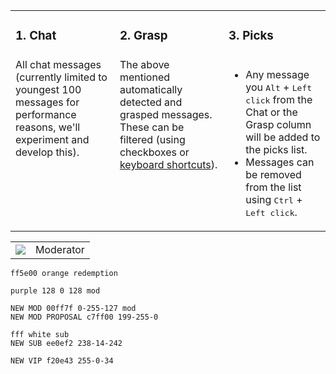 <table>
    <tr>
        <td><h3>1. Chat</h3></td>
        <td><h3>2. Grasp</h3></td>
        <td><h3>3. Picks</h3></td>
    </tr>
    <tr>
        <td valign="top">All chat messages (currently limited to youngest 100 messages for performance reasons, we'll experiment and develop this).</td>
        <td valign="top">The above mentioned automatically detected and grasped messages. These can be filtered (using checkboxes or <a href="#keyboard-shortcuts">keyboard shortcuts</a>).</td>
        <td valign="top">
            <ul>
                <li>Any message you <kbd>Alt</kbd> + <kbd>Left click</kbd> from the Chat or the Grasp column will be added to the picks list.</li>
                <li>Messages can be removed from the list using <kbd>Ctrl</kbd> + <kbd>Left click</kbd>.</li>
            </ul>
        </td>
    </tr>
</table>

<table>
    <tr>
        <td><img src="docs/colors/mod-green.png"></td>
        <td>Moderator</td>
    </tr>
</table>

```
ff5e00 orange redemption

purple 128 0 128 mod

NEW MOD 00ff7f 0-255-127 mod
NEW MOD PROPOSAL c7ff00 199-255-0

fff white sub
NEW SUB ee0ef2 238-14-242

NEW VIP f20e43 255-0-34 
```
